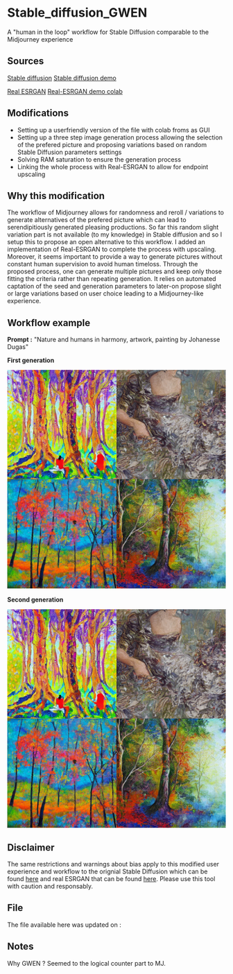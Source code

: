 # Stable_diffusion_GWEN
A "human in the loop" workflow for Stable Diffusion comparable to the Midjourney experience


## Sources
[Stable diffusion](https://huggingface.co/CompVis/stable-diffusion-v1-4)
[Stable diffusion demo](https://colab.research.google.com/github/huggingface/notebooks/blob/main/diffusers/stable_diffusion.ipynb)

[Real ESRGAN](https://github.com/xinntao/Real-ESRGAN)
[Real-ESRGAN demo colab](https://colab.research.google.com/drive/1k2Zod6kSHEvraybHl50Lys0LerhyTMCo?usp=sharing)

## Modifications

- Setting up a userfriendly version of the file with colab froms as GUI
- Setting up a three step image generation process allowing the selection of the prefered picture and proposing variations based on random Stable Diffusion parameters settings
- Solving RAM saturation to ensure the generation process
- Linking the whole process with Real-ESRGAN to allow for endpoint upscaling


## Why this modification

The workflow of Midjourney allows for randomness and reroll / variations to generate alternatives of the prefered picture which can lead to serendipitiously generated pleasing productions.  So far this random slight variation part is not available (to my knowledge) in Stable diffusion and so I setup this to propose an open alternative to this workflow. I added an implementation of Real-ESRGAN to complete the process with upscaling. Moreover, it seems important to provide a way to generate pictures without constant human supervision to avoid human timeloss. Through the proposed process, one can generate multiple pictures and keep only those fitting the criteria rather than repeating generation. It relies on automated captation of the seed and generation parameters to later-on propose slight or large variations based on user choice leading to a Midjourney-like experience.

## Workflow example 

**Prompt :**      "Nature and humans in harmony, artwork, painting by Johanesse Dugas"

**First generation**

![First Generation](https://github.com/ABBEN4/Stable_diffusion_GWEN/blob/main/pictures/Image-1.png?raw=true)

**Second generation**


![Second Generation](https://github.com/ABBEN4/Stable_diffusion_GWEN/blob/main/pictures/Image-1.png?raw=true)


## Disclaimer
The same restrictions and warnings about bias apply to this modified user experience and workflow to the orignial Stable Diffusion which can be found [here](https://huggingface.co/CompVis/stable-diffusion-v1-4>) and real ESRGAN that can be found [here](https://github.com/xinntao/Real-ESRGAN). Please use this tool with caution and responsably. 

## File

The file available here was updated on : 

## Notes

Why GWEN ? Seemed to the logical counter part to MJ. 

